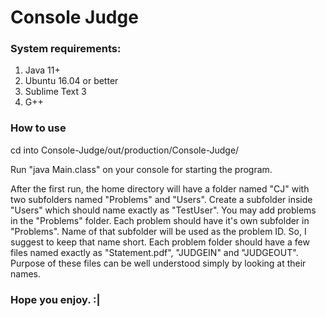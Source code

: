 # Console Judge


### System requirements:
1. Java 11+
2. Ubuntu 16.04 or better
3. Sublime Text 3
4. G++

### How to use

cd into Console-Judge/out/production/Console-Judge/

Run "java Main.class" on your console for starting the program.

After the first run, the home directory will have a folder named "CJ" with two subfolders named "Problems" and "Users". Create a subfolder inside "Users" which should name exactly as "TestUser". You may add problems in the "Problems" folder. Each problem should have it's own subfolder in "Problems". Name of that subfolder will be used as the problem ID. So, I suggest to keep that name short. Each problem folder should have a few files named exactly as "Statement.pdf", "JUDGEIN" and "JUDGEOUT". Purpose of these files can be well understood simply by looking at their names.

### Hope you enjoy. :|
